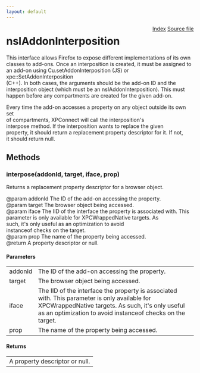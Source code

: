 ```yaml
---
layout: default
---
```

<div class='links' style='float:right'><a href="../index.html">Index</a>
<a href="http://dxr.mozilla.org/mozilla-central/source/js/xpconnect/idl/nsIAddonInterposition.idl">Source file</a>
</div>

# nsIAddonInterposition #
  
This interface allows Firefox to expose different implementations of its own  
classes to add-ons. Once an interposition is created, it must be assigned to  
an add-on using Cu.setAddonInterposition (JS) or xpc::SetAddonInterposition  
(C++). In both cases, the arguments should be the add-on ID and the  
interposition object (which must be an nsIAddonInterposition). This must  
happen before any compartments are created for the given add-on.  
  
Every time the add-on accesses a property on any object outside its own set  
of compartments, XPConnect will call the interposition's  
interpose method. If the interposition wants to replace the given  
property, it should return a replacement property descriptor for it. If not,  
it should return null.  
  

## Methods ##

### interpose(addonId, target, iface, prop) ###
  
Returns a replacement property descriptor for a browser object.  
  
@param addonId The ID of the add-on accessing the property.  
@param target The browser object being accessed.  
@param iface The IID of the interface the property is associated with. This  
             parameter is only available for XPCWrappedNative targets. As  
             such, it's only useful as an optimization to avoid  
             instanceof checks on the target.  
@param prop The name of the property being accessed.  
@return A property descriptor or null.  
  

#### Parameters ####

<table>

<tr>
<td>addonId</td>
<td>The ID of the add-on accessing the property.  
</td>
</tr>

<tr>
<td>target</td>
<td>The browser object being accessed.  
</td>
</tr>

<tr>
<td>iface</td>
<td>The IID of the interface the property is associated with. This  
             parameter is only available for XPCWrappedNative targets. As  
             such, it's only useful as an optimization to avoid  
             instanceof checks on the target.  
</td>
</tr>

<tr>
<td>prop</td>
<td>The name of the property being accessed.  
</td>
</tr>

</table>

#### Returns ####

<table>

<tr>
<td>A property descriptor or null.  
</td>
</tr>

</table>
